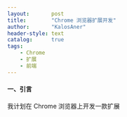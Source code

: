 ```yaml
---
layout:       post
title:        "Chrome 浏览器扩展开发"
author:       "KalosAner"
header-style: text
catalog:      true
tags:
    - Chrome
    - 扩展
    - 前端
---
```


#### 一、引言

我计划在 Chrome 浏览器上开发一款扩展
